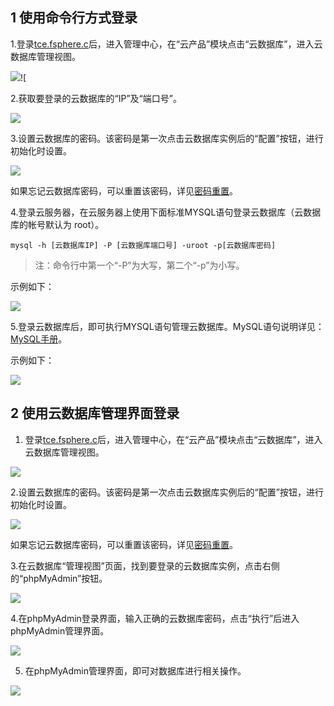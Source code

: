 ## 1 使用命令行方式登录

1.登录[tce.fsphere.c](http://tcecqpoc.fsphere.cn)后，进入管理中心，在“云产品”模块点击“云数据库”，进入云数据库管理视图。

![](http://imgcache.tcecqpoc.fsphere.cn/image/mccdn.qcloud.com/img568126d846bd9.png)![

2.获取要登录的云数据库的“IP”及“端口号”。

![](http://imgcache.tcecqpoc.fsphere.cn/image/mccdn.qcloud.com/img568126e450eff.png)

3.设置云数据库的密码。该密码是第一次点击云数据库实例后的“配置”按钮，进行初始化时设置。

![](http://imgcache.tcecqpoc.fsphere.cn/image/mccdn.qcloud.com/img568127038ea81.png)

如果忘记云数据库密码，可以重置该密码，详见[密码重置](/doc/product/236/密码重置)。

4.登录云服务器，在云服务器上使用下面标准MYSQL语句登录云数据库（云数据库的帐号默认为 root）。


```
mysql -h [云数据库IP] -P [云数据库端口号] -uroot -p[云数据库密码]
```

>注：命令行中第一个“-P”为大写，第二个“-p”为小写。

示例如下：

![](http://imgcache.tcecqpoc.fsphere.cn/image/mccdn.qcloud.com/img568127c27a3a6.png)

5.登录云数据库后，即可执行MYSQL语句管理云数据库。MySQL语句说明详见：[MySQL手册](http://dev.mysql.com/doc/)。

示例如下：

![](http://imgcache.tcecqpoc.fsphere.cn/image/mccdn.qcloud.com/img568127e32312e.png)

## 2 使用云数据库管理界面登录

1. 登录[tce.fsphere.c](http://tcecqpoc.fsphere.cn)后，进入管理中心，在“云产品”模块点击“云数据库”，进入云数据库管理视图。

![](http://imgcache.tcecqpoc.fsphere.cn/image/mccdn.qcloud.com/img5681283dd1542.png)

2.设置云数据库的密码。该密码是第一次点击云数据库实例后的“配置”按钮，进行初始化时设置。

![](http://imgcache.tcecqpoc.fsphere.cn/image/mccdn.qcloud.com/img5681286329e77.png)

如果忘记云数据库密码，可以重置该密码，详见[密码重置](/doc/product/236/密码重置)。

3.在云数据库“管理视图”页面，找到要登录的云数据库实例，点击右侧的“phpMyAdmin”按钮。

![](http://imgcache.tcecqpoc.fsphere.cn/image/mccdn.qcloud.com/img568128bbcaf35.png)

4.在phpMyAdmin登录界面，输入正确的云数据库密码，点击“执行”后进入phpMyAdmin管理界面。

![](http://imgcache.tcecqpoc.fsphere.cn/image/mccdn.qcloud.com/img568128dbefa9b.png)

5. 在phpMyAdmin管理界面，即可对数据库进行相关操作。

![](http://imgcache.tcecqpoc.fsphere.cn/image/mccdn.qcloud.com/img568128e2b6f6a.png)

